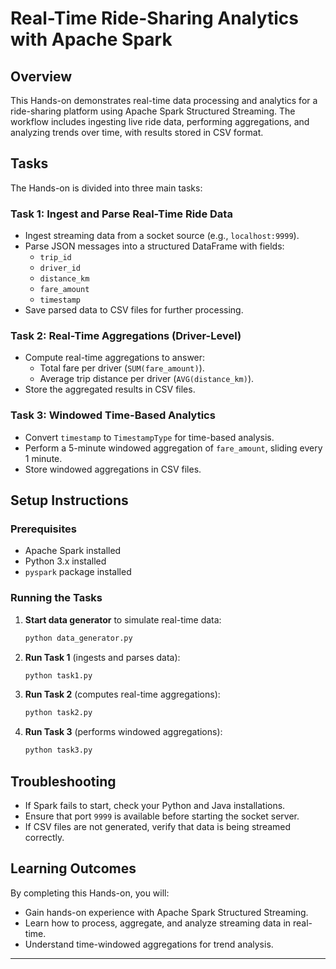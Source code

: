 # Real-Time Ride-Sharing Analytics with Apache Spark

## Overview
This Hands-on demonstrates real-time data processing and analytics for a ride-sharing platform using Apache Spark Structured Streaming. The workflow includes ingesting live ride data, performing aggregations, and analyzing trends over time, with results stored in CSV format.

## Tasks
The Hands-on is divided into three main tasks:

### Task 1: Ingest and Parse Real-Time Ride Data
- Ingest streaming data from a socket source (e.g., `localhost:9999`).
- Parse JSON messages into a structured DataFrame with fields:
  - `trip_id`
  - `driver_id`
  - `distance_km`
  - `fare_amount`
  - `timestamp`
- Save parsed data to CSV files for further processing.

### Task 2: Real-Time Aggregations (Driver-Level)
- Compute real-time aggregations to answer:
  - Total fare per driver (`SUM(fare_amount)`).
  - Average trip distance per driver (`AVG(distance_km)`).
- Store the aggregated results in CSV files.

### Task 3: Windowed Time-Based Analytics
- Convert `timestamp` to `TimestampType` for time-based analysis.
- Perform a 5-minute windowed aggregation of `fare_amount`, sliding every 1 minute.
- Store windowed aggregations in CSV files.

## Setup Instructions

### Prerequisites
- Apache Spark installed
- Python 3.x installed
- `pyspark` package installed

### Running the Tasks
1. **Start data generator** to simulate real-time data:
   ```bash
   python data_generator.py
   ```
2. **Run Task 1** (ingests and parses data):
   ```bash
   python task1.py
   ```
3. **Run Task 2** (computes real-time aggregations):
   ```bash
   python task2.py
   ```
4. **Run Task 3** (performs windowed aggregations):
   ```bash
   python task3.py
   ```

## Troubleshooting
- If Spark fails to start, check your Python and Java installations.
- Ensure that port `9999` is available before starting the socket server.
- If CSV files are not generated, verify that data is being streamed correctly.

## Learning Outcomes
By completing this Hands-on, you will:
- Gain hands-on experience with Apache Spark Structured Streaming.
- Learn how to process, aggregate, and analyze streaming data in real-time.
- Understand time-windowed aggregations for trend analysis.

---

